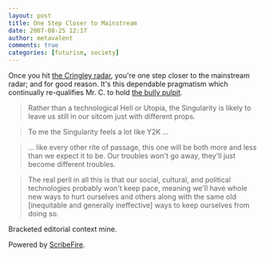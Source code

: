 ```yaml
---
layout: post
title: One Step Closer to Mainstream
date: 2007-08-25 12:17
author: metavalent
comments: true
categories: [futurism, society]
---
```

Once you hit <a href="http://www.pbs.org/cringely/pulpit/2007/pulpit_20070817_002727.html">the Cringley radar</a>, you're one step closer to the mainstream radar; and for good reason.  It's this dependable pragmatism which continually re-qualifies  Mr. C. to hold <a href="http://www.pbs.org/cringely/pulpit/2007/pulpit_20070817_002727.html">the bully pulpit</a>.<blockquote>Rather than a technological Hell or Utopia, the Singularity is likely to leave us still in our sitcom just with different props.</blockquote><blockquote>To me the Singularity feels a lot like Y2K ...</blockquote><blockquote>... like every other rite of passage, this one will be both more and less than we expect it to be. Our troubles won't go away, they'll just become different troubles.</blockquote><blockquote>The real peril in all this is that our social, cultural, and political technologies probably won't keep pace, meaning we'll have whole new ways to hurt ourselves and others along with the same old [inequitable and generally ineffective] ways to keep ourselves from doing so.</blockquote>Bracketed editorial context mine.

<p class="poweredbyperformancing">Powered by <a href="http://scribefire.com/">ScribeFire</a>.</p>
